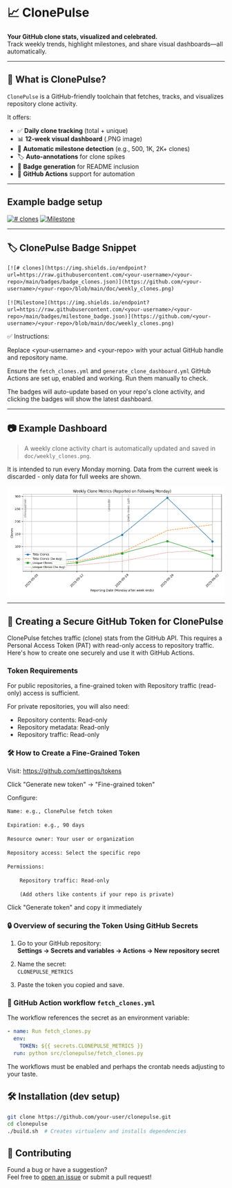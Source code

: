 # 📈 ClonePulse

**Your GitHub clone stats, visualized and celebrated.**  
Track weekly trends, highlight milestones, and share visual dashboards—all automatically.

---

## 🚀 What is ClonePulse?

`ClonePulse` is a GitHub-friendly toolchain that fetches, tracks, and visualizes repository clone activity.

It offers:

- ✅ **Daily clone tracking** (total + unique)
- 📊 **12-week visual dashboard** (.PNG image)
- 📌 **Automatic milestone detection** (e.g., 500, 1K, 2K+ clones)
- 🏷️ **Auto-annotations** for clone spikes
- 🏁 **Badge generation** for README inclusion
- 🤖 **GitHub Actions** support for automation

---

## Example badge setup

[![# clones](https://img.shields.io/endpoint?url=https://raw.githubusercontent.com/per2jensen/clonepulse/main/badges/badge_clones.json)](https://github.com/per2jensen/clonepulse/blob/main/doc/weekly_clones.png)
[![Milestone](https://img.shields.io/endpoint?url=https://raw.githubusercontent.com/per2jensen/clonepulse/main/badges/milestone_badge.json)](https://github.com/per2jensen/clonepulse/blob/main/doc/weekly_clones.png)

---

## 🏷️ ClonePulse Badge Snippet

```text
[![# clones](https://img.shields.io/endpoint?url=https://raw.githubusercontent.com/<your-username>/<your-repo>/main/badges/badge_clones.json)](https://github.com/<your-username>/<your-repo>/blob/main/doc/weekly_clones.png)

[![Milestone](https://img.shields.io/endpoint?url=https://raw.githubusercontent.com/<your-username>/<your-repo>/main/badges/milestone_badge.json)](https://github.com/<your-username>/<your-repo>/blob/main/doc/weekly_clones.png)
```

✅ Instructions:

Replace \<your-username\> and \<your-repo\> with your actual GitHub handle and repository name.

Ensure the `fetch_clones.yml` and `generate_clone_dashboard.yml` GitHub Actions are set up, enabled and working. Run them manually to check.

The badges will auto-update based on your repo's clone activity, and clicking the badges will show the latest dashboard.

---

## 📷 Example Dashboard

> A weekly clone activity chart is automatically updated and saved in `doc/weekly_clones.png`.

It is intended to run every Monday morning. Data from the current week is discarded - only data for full weeks are shown.

![Clone Dashboard Example](doc/weekly_clones.png)

---

## 🔐 Creating a Secure GitHub Token for ClonePulse

ClonePulse fetches traffic (clone) stats from the GitHub API. This requires a Personal Access Token (PAT) with read-only access to repository traffic. Here's how to create one securely and use it with GitHub Actions.

### Token Requirements

For public repositories, a fine-grained token with Repository traffic (read-only) access is sufficient.

For private repositories, you will also need:

- Repository contents: Read-only
- Repository metadata: Read-only
- Repository traffic: Read-only

### 🛠️ How to Create a Fine-Grained Token

Visit: https://github.com/settings/tokens

Click "Generate new token" → "Fine-grained token"

Configure:

    Name: e.g., ClonePulse fetch token

    Expiration: e.g., 90 days

    Resource owner: Your user or organization

    Repository access: Select the specific repo

    Permissions:

        Repository traffic: Read-only

        (Add others like contents if your repo is private)

Click "Generate token" and copy it immediately

### 🔒 Overview of securing the Token Using GitHub Secrets

1. Go to your GitHub repository:  
   **Settings → Secrets and variables → Actions → New repository secret**

2. Name the secret:  
   `CLONEPULSE_METRICS`

3. Paste the token you copied and save.

### 🚀 GitHub Action workflow `fetch_clones.yml`

The workflow references the secret as an environment variable:

```yaml
- name: Run fetch_clones.py
  env:
    TOKEN: ${{ secrets.CLONEPULSE_METRICS }}
  run: python src/clonepulse/fetch_clones.py
```

The workflows must be enabled and perhaps the crontab needs adjusting to your taste.

## 🛠️ Installation (dev setup)

```bash
git clone https://github.com/your-user/clonepulse.git
cd clonepulse
./build.sh  # Creates virtualenv and installs dependencies
```

## 🤝 Contributing

Found a bug or have a suggestion?  
Feel free to [open an issue](https://github.com/your-user/clonepulse/issues) or submit a pull request!
